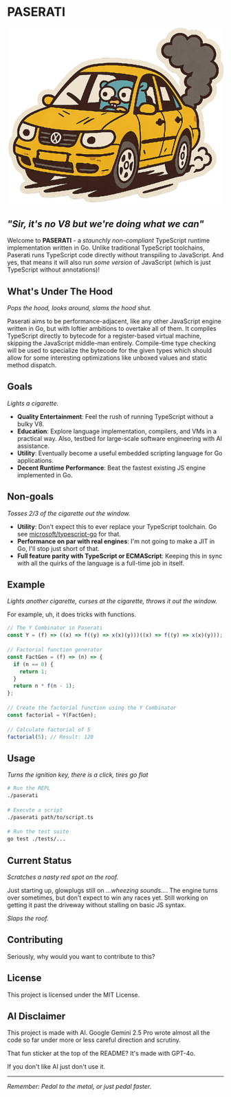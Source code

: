 # PASERATI

![Paserati](paserati.png)

## _"Sir, it's no V8 but we're doing what we can"_

Welcome to **PASERATI** - a _staunchly non-compliant_ TypeScript runtime implementation written in Go. Unlike traditional TypeScript toolchains, Paserati runs TypeScript code directly without transpiling to JavaScript. And yes, that means it will also run _some version_ of JavaScript (which is just TypeScript without annotations)!

## What's Under The Hood

_Pops the hood, looks around, slams the hood shut._

Paserati aims to be performance-adjacent, like any other JavaScript engine written in Go, but with loftier ambitions to overtake all of them. It compiles TypeScript directly to bytecode for a register-based virtual machine, skipping the JavaScript middle-man entirely. Compile-time type checking will be used to specialize the bytecode for the given types which should allow for some interesting optimizations like unboxed values and static method dispatch.

## Goals

_Lights a cigarette._

- **Quality Entertainment**: Feel the rush of running TypeScript without a bulky V8.
- **Education**: Explore language implementation, compilers, and VMs in a practical way. Also, testbed for large-scale software engineering with AI assistance.
- **Utility**: Eventually become a useful embedded scripting language for Go applications.
- **Decent Runtime Performance**: Beat the fastest existing JS engine implemented in Go.

## Non-goals

_Tosses 2/3 of the cigarette out the window._

- **Utility**: Don't expect this to ever replace your TypeScript toolchain. Go see [microsoft/typescript-go](https://github.com/microsoft/typescript-go) for that.
- **Performance on par with real engines**: I'm not going to make a JIT in Go, I'll stop just short of that.
- **Full feature parity with TypeScript or ECMAScript**: Keeping this in sync with all the quirks of the language is a full-time job in itself.

## Example

_Lights another cigarette, curses at the cigarette, throws it out the window._

For example, uh, it does tricks with functions.

```typescript
// The Y Combinator in Paserati
const Y = (f) => ((x) => f((y) => x(x)(y)))((x) => f((y) => x(x)(y)));

// Factorial function generator
const FactGen = (f) => (n) => {
  if (n == 0) {
    return 1;
  }
  return n * f(n - 1);
};

// Create the factorial function using the Y Combinator
const factorial = Y(FactGen);

// Calculate factorial of 5
factorial(5); // Result: 120
```

## Usage

_Turns the ignition key, there is a click, tires go flat_

```bash
# Run the REPL
./paserati

# Execute a script
./paserati path/to/script.ts

# Run the test suite
go test ./tests/...
```

## Current Status

_Scratches a nasty red spot on the roof._

Just starting up, glowplugs still on _...wheezing sounds..._. The engine turns over sometimes, but don't expect to win any races yet. Still working on getting it past the driveway without stalling on basic JS syntax.

_Slaps the roof._

## Contributing

Seriously, why would you want to contribute to this?

## License

This project is licensed under the MIT License.

## AI Disclaimer

This project is made with AI. Google Gemini 2.5 Pro wrote almost all the code so far under more or less careful direction and scrutiny.

That fun sticker at the top of the README? It's made with GPT-4o.

If you don't like AI just don't use it.

---

_Remember: Pedal to the metal, or just pedal faster._
